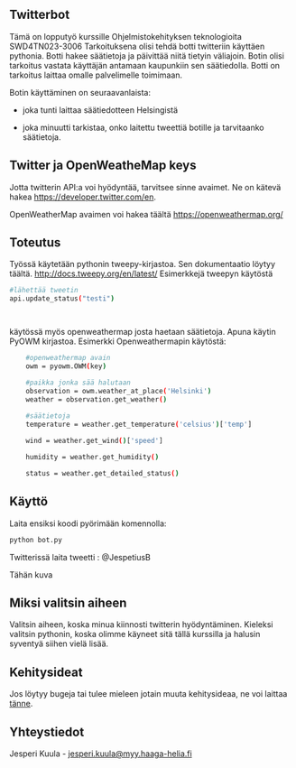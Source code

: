 



## Twitterbot
Tämä on lopputyö kurssille Ohjelmistokehityksen teknologioita SWD4TN023-3006
Tarkoituksena olisi tehdä botti twitteriin käyttäen pythonia.
Botti hakee säätietoja ja päivittää niitä tietyin väliajoin. 
Botin olisi tarkoitus vastata käyttäjän antamaan kaupunkiin sen säätiedolla.
Botti on tarkoitus laittaa omalle palvelimelle toimimaan.


Botin käyttäminen on seuraavanlaista:

- joka tunti laittaa säätiedotteen Helsingistä

- joka minuutti tarkistaa, onko laitettu tweettiä botille ja tarvitaanko säätietoja. 
 

## Twitter ja OpenWeatheMap keys

Jotta twitterin API:a voi hyödyntää, tarvitsee sinne avaimet. Ne on kätevä hakea https://developer.twitter.com/en.

OpenWeatherMap avaimen voi hakea täältä https://openweathermap.org/
## Toteutus

Työssä käytetään pythonin tweepy-kirjastoa. Sen dokumentaatio löytyy täältä. http://docs.tweepy.org/en/latest/
Esimerkkejä tweepyn käytöstä
``` sh
#lähettää tweetin
api.update_status("testi")




```

käytössä myös openweathermap josta haetaan säätietoja. Apuna käytin PyOWM kirjastoa. Esimerkki Openweathermapin käytöstä:
``` sh
    #openweathermap avain
    owm = pyowm.OWM(key)

    #paikka jonka sää halutaan
    observation = owm.weather_at_place('Helsinki')
    weather = observation.get_weather()
    
    #säätietoja
    temperature = weather.get_temperature('celsius')['temp']

    wind = weather.get_wind()['speed']

    humidity = weather.get_humidity()

    status = weather.get_detailed_status()

```
## Käyttö 

Laita ensiksi koodi pyörimään komennolla:
``` sh
python bot.py
```
Twitterissä laita tweetti : @JespetiusB <Kaupunki>
    
 Tähän kuva

## Miksi valitsin aiheen

Valitsin aiheen, koska minua kiinnosti twitterin hyödyntäminen. Kieleksi valitsin pythonin, koska olimme käyneet sitä tällä kurssilla ja 
halusin syventyä siihen vielä lisää. 


## Kehitysideat
Jos löytyy bugeja tai tulee mieleen jotain muuta kehitysideaa, ne voi laittaa [tänne](https://github.com/jespetius/Twitterbot/issues).



## Yhteystiedot

Jesperi Kuula - jesperi.kuula@myy.haaga-helia.fi
